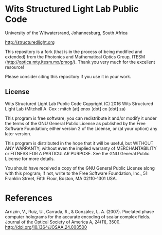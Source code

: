 # Wits Structured Light Lab Public Code
University of the Witwatersrand, Johannesburg, South Africa

http://structuredlight.org

This repository is a fork (that is in the process of being modified and extended) from the Photonics and Mathematical Optics Group, ITESM (http://optica.mty.itesm.mx/pmog/). Thank you very much for the excellent resource! 

Please consider citing this repository if you use it in your work.

## License
Wits Structured Light Lab Public Code
Copyright (C) 2016 Wits Structured Light Lab (Mitchell A. Cox : mitch [at] enox [dot] co [dot] za)

This program is free software; you can redistribute it and/or modify
it under the terms of the GNU General Public License as published by
the Free Software Foundation; either version 2 of the License, or
(at your option) any later version.

This program is distributed in the hope that it will be useful,
but WITHOUT ANY WARRANTY; without even the implied warranty of
MERCHANTABILITY or FITNESS FOR A PARTICULAR PURPOSE.  See the
GNU General Public License for more details.

You should have received a copy of the GNU General Public License along
with this program; if not, write to the Free Software Foundation, Inc.,
51 Franklin Street, Fifth Floor, Boston, MA 02110-1301 USA.


# References
Arrizón, V., Ruiz, U., Carrada, R., & González, L. A. (2007). Pixelated phase computer holograms for the accurate encoding of scalar complex fields. Journal of the Optical Society of America A, 24(11), 3500. http://doi.org/10.1364/JOSAA.24.003500